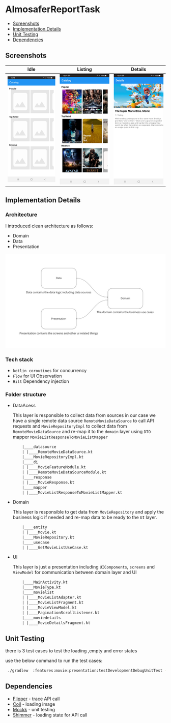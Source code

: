 # AlmosaferReportTask

- [Screenshots](#Screenshots)
- [Implementation Details](#implementation-details)
- [Unit Testing](#unit-testing)
- [Dependencies](#Dependencies)

## Screenshots

| Idle  |  Listing | Details |
|---|---|---|
| <img src="screenshots/screenshot_1.jpg" width="200">  | <img src="screenshots/screenshot_3.jpg" width="200">|<img src="screenshots/screenshot_2.jpg" width="200">

## Implementation Details
  ### Architecture
 I introduced clean architecture as follows:
   * Domain
   * Data
   * Presentation

![image](screenshots/architecture.png)

### Tech stack
 * `kotlin coroutines` for concurrency 
 * `Flow` for UI Observation
 * `Hilt` Dependency injection


 ### Folder structure
 * DataAcess
    
   This layer is responsible to collect data from sources in our case we have a single remote data source `RemoteMovieDataSource` to call API requests and `MovieRepositoryImpl` to collect data from `RemoteMovieDataSource` and re-map it to the `domain` layer using `DTO` mapper `MovieListResponseToMovieListMapper`
    ``` 
        |____datasource
        | |____RemoteMovieDataSource.kt
        |____MovieRepositoryImpl.kt
        |____di
        | |____MovieFeatureModule.kt
        | |____RemoteMovieDataSourceModule.kt
        |____response
        | |____MovieResponse.kt
        |____mapper
        | |____MovieListResponseToMovieListMapper.kt
    ```
* Domain

    This layer is responsible to get data from `MovieRepository` and apply the business logic if needed and re-map data to be ready to the `UI` layer.
    ``` 
        |____entity
        | |____Movie.kt
        |____MovieRepository.kt
        |____usecase
        | |____GetMovieListUseCase.kt
    ```
* UI

   This layer is just a presentation including `UIComponents`, `screens` and `ViewModel` for communication between domain layer and UI

    ```
        |____MainActivity.kt
        |____MovieType.kt
        |____movielist
        | |____MovieListAdapter.kt
        | |____MovieListFragment.kt
        | |____MovieViewModel.kt
        | |____PaginationScrollListener.kt
        |____moviedetails
        | |____MovieDetailsFragment.kt
    ```
## Unit Testing
  there is 3 test cases to test the loading ,empty and error states
  
  use the below command to run the test cases:
  ```bash
   ./gradlew  :features:movie:presentation:testDevelopmentDebugUnitTest --tests com.task.almosaferassignment.feature.movie.presentation.MovieListViewModelTest
  ```


## Dependencies
- [Flipper](https://fbflipper.com/) - trace API call 
- [Coil](https://github.com/coil-kt/coil) - loading image 
- [Mockk](https://github.com/mockk/mockk) - unit testing
- [Shimmer](https://github.com/facebook/shimmer-android) - loading state for API call 
